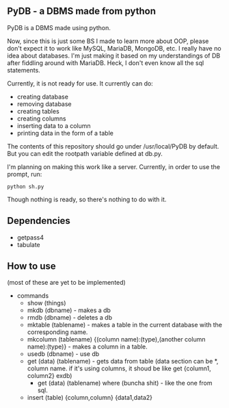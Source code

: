 ## PyDB - a DBMS made from python
 PyDB is a DBMS made using python.

Now, since this is just some BS I made to learn more about OOP, please don't expect it to work like MySQL, MariaDB, MongoDB, etc. I really have no idea about databases. I'm just making it based on my understandings of DB after fiddling around with MariaDB. Heck, I don't even know all the sql statements.

Currently, it is not ready for use. It currently can do:
 - creating database
 - removing database
 - creating tables
 - creating columns
 - inserting data to a column
 - printing data in the form of a table

The contents of this repository should go under /usr/local/PyDB by default. But you can edit the rootpath variable defined at db.py.

I'm planning on making this work like a server. Currently, in order to use the prompt, run:
```
python sh.py
```
Though nothing is ready, so there's nothing to do with it.
## Dependencies
 - getpass4
 - tabulate
## How to use
(most of these are yet to be implemented)
 - commands
    * show (things)
    * mkdb (dbname) - makes a db
    * rmdb (dbname) - deletes a db
    * mktable (tablename) - makes a table in the current database with the corresponding name.
    * mkcolumn (tablename) {(column name):(type),(another column name):(type)} - makes a column in a table.
    * usedb (dbname) - use db
    * get (data) (tablename) - gets data from table (data section can be *, column name. if it's using columns, it shoud be like get {column1, column2} exdb)
      * get (data) (tablename) where (buncha shit) - like the one from sql.
    * insert (table) {column,column} {data1,data2}
